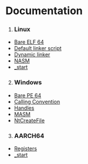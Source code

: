 # Documentation

1. ### Linux
  - [Bare ELF 64](https://github.com/bad1dea5/docs/blob/master/linux/elf.asm)
  - [Default linker script](https://github.com/bad1dea5/docs/blob/master/linux/default-linker-script.md)
  - [Dynamic linker](https://github.com/bad1dea5/docs/blob/master/linux/dynamic-linker.md)
  - [NASM](https://github.com/bad1dea5/docs/blob/master/linux/nasm.md)
  - [_start](https://github.com/bad1dea5/docs/blob/master/linux/_start.md)
  
2. ### Windows
  - [Bare PE 64](https://github.com/bad1dea5/docs/blob/master/windows/PE.asm)
  - [Calling Convention](https://github.com/bad1dea5/docs/blob/master/windows/calling-convention.md)
  - [Handles](https://github.com/bad1dea5/docs/blob/master/windows/handles.md)
  - [MASM](https://github.com/bad1dea5/docs/blob/master/windows/MASM.md)
  - [NtCreateFile](https://github.com/bad1dea5/docs/blob/master/windows/NtCreateFile.md)
  
3. ### AARCH64
  - [Registers](https://github.com/bad1dea5/docs/blob/master/aarch64/registers.md)
  - [_start](https://github.com/bad1dea5/docs/blob/master/aarch64/_start.md)
